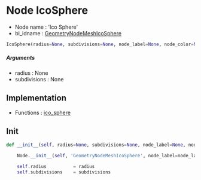 # Node IcoSphere

- Node name : 'Ico Sphere'
- bl_idname : [GeometryNodeMeshIcoSphere](https://docs.blender.org/api/current/bpy.types.GeometryNodeMeshIcoSphere.html)


``` python
IcoSphere(radius=None, subdivisions=None, node_label=None, node_color=None, **kwargs)
```
##### Arguments

- radius : None
- subdivisions : None

## Implementation

- Functions : [ico_sphere](/docs/GeoNodes/GeoNodesTree.md#ico_sphere)

## Init

``` python
def __init__(self, radius=None, subdivisions=None, node_label=None, node_color=None, **kwargs):

    Node.__init__(self, 'GeometryNodeMeshIcoSphere', node_label=node_label, node_color=node_color, **kwargs)

    self.radius          = radius
    self.subdivisions    = subdivisions
```
